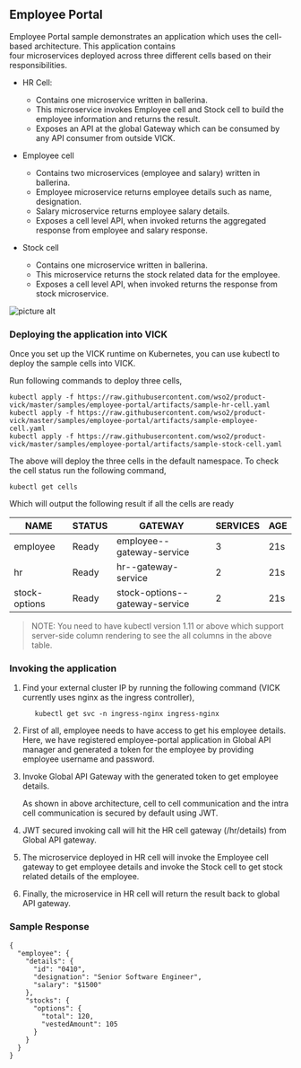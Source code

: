 
## Employee Portal  
  
Employee Portal sample demonstrates an application which uses the cell-based architecture. This application contains  
four microservices deployed across three different cells based on their responsibilities.   
  
* HR Cell:  
  * Contains one microservice written in ballerina.  
  * This microservice invokes Employee cell and Stock cell to build the employee information and returns the result.  
  * Exposes an API at the global Gateway which can be consumed by any API consumer from outside VICK.  
  
* Employee cell  
   
  * Contains two microservices (employee and salary) written in ballerina.  
  * Employee microservice returns employee details such as name, designation.  
  * Salary microservice returns employee salary details.  
  * Exposes a cell level API, when invoked returns the aggregated response from employee and salary response.  
  
* Stock cell  
   
  * Contains one microservice written in ballerina.  
  * This microservice returns the stock related data for the employee.  
  * Exposes a cell level API, when invoked returns the response from stock microservice.  
  
![picture alt](https://raw.githubusercontent.com/wso2/product-vick/cell-gateway/samples/employee-portal/src/images/employee-portal-architecture-diagram.png)  
  
  
### Deploying the application into VICK  
Once you set up the VICK runtime on Kubernetes, you can use kubectl to deploy the sample cells into VICK.  
  
Run following commands to deploy three cells,  

```
kubectl apply -f https://raw.githubusercontent.com/wso2/product-vick/master/samples/employee-portal/artifacts/sample-hr-cell.yaml
kubectl apply -f https://raw.githubusercontent.com/wso2/product-vick/master/samples/employee-portal/artifacts/sample-employee-cell.yaml
kubectl apply -f https://raw.githubusercontent.com/wso2/product-vick/master/samples/employee-portal/artifacts/sample-stock-cell.yaml  
```  
  
The above will deploy the three cells in the default namespace. To check the cell status run the following command,  

```  
kubectl get cells  
```  
  
Which will output the following result if all the cells are ready  
 
| NAME  | STATUS | GATEWAY |   SERVICES | AGE |
| ------ | ------  | ------ | ------ | ------ |
| employee | Ready | employee--gateway-service | 3 | 21s |
| hr | Ready | hr--gateway-service | 2 | 21s |
| stock-options | Ready | stock-options--gateway-service | 2 | 21s |

  
> NOTE: You need to have kubectl version 1.11 or above which support server-side column rendering to see the all 
columns in the above table.


### Invoking the application

1.  Find your external cluster IP by running the following command (VICK currently uses nginx as the ingress controller),

    ```
	   kubectl get svc -n ingress-nginx ingress-nginx
	```
  
2.  First of all, employee needs to have access to get his employee details. Here, we have registered employee-portal application in Global API manager and generated a token for the employee by providing employee username and password.  
     
3.  Invoke Global API Gateway with the generated token to get employee details.  
      
	As shown in above architecture, cell to cell communication and the intra cell communication is secured by default using JWT.

  

4.  JWT secured invoking call will hit the HR cell gateway (/hr/details) from Global API gateway.  
      
    
5.  The microservice deployed in HR cell will invoke the Employee cell gateway to get employee details and invoke the Stock cell to get stock related details of the employee.  
      
    
6.  Finally, the microservice in HR cell will return the result back to global API gateway.


### Sample Response

```
{
  "employee": {
    "details": {
      "id": "0410",
      "designation": "Senior Software Engineer",
      "salary": "$1500"
    },
    "stocks": {
      "options": {
        "total": 120,
        "vestedAmount": 105
      }
    }
  }
}
```
